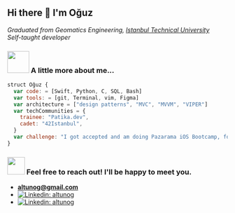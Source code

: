 ## Hi there 👋 I'm Oğuz

<!--
**altunog/altunog** is a ✨ _special_ ✨ repository because its `README.md` (this file) appears on your GitHub profile.

Here are some ideas to get you started:

- 🔭 I’m currently working on ...
- 🌱 I’m currently learning ...
- 👯 I’m looking to collaborate on ...
- 🤔 I’m looking for help with ...
- 💬 Ask me about ...
- 📫 How to reach me: ...
- 😄 Pronouns: ...
- ⚡ Fun fact: ...
-->

*Graduated from Geomatics Engineering, [Istanbul Technical University](itu.edu.tr/en/homepage)* \
*Self-taught developer*

### <img src="https://media.giphy.com/media/148wdpS9I12Cru/giphy.gif" width="50"> A little more about me... 
```javascript
struct Oğuz {
  var code: = [Swift, Python, C, SQL, Bash]
  var tools: = [git, Terminal, vim, Figma]
  var architecture = ["design patterns", "MVC", "MVVM", "VIPER"]
  var techCommunities = {
    trainee: "Patika.dev",
    cadet: "42Istanbul",
  }
  var challenge: "I got accepted and am doing Pazarama iOS Bootcamp, focused on mobile app development using Swift, UIKit, Alamofire and so on."
}
```

### <img src="https://media.giphy.com/media/fYBttYPejVFv1tcJbz/giphy.gif" width="40"> Feel free to reach out! I'll be happy to meet you.
- **[altunog@gmail.com](mailto:altunog@gmail.com)**
- [![Linkedin: altunog](https://img.shields.io/badge/LinkedIn-0077B5?style=for-the-badge&logo=linkedin&logoColor=white&link=https://www.linkedin.com/in/altunog/)](https://www.linkedin.com/in/altunog/)
- [![Linkedin: altunog](https://img.shields.io/badge/Stack_Overflow-FE7A16?style=for-the-badge&logo=stack-overflow&logoColor=white&link=https://stackoverflow.com/users/19819092/altunog)](https://stackoverflow.com/users/19819092/altunog)

